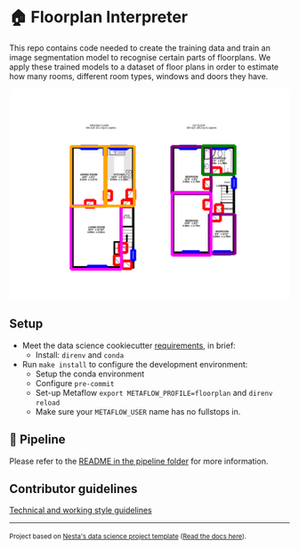 # :house: Floorplan Interpreter

This repo contains code needed to create the training data and train an image segmentation model to recognise certain parts of floorplans. We apply these trained models to a dataset of floor plans in order to estimate how many rooms, different room types, windows and doors they have.

<p align="center">
  <img src="outputs/figures/floorplan_prediction.png" />
</p>

## Setup

- Meet the data science cookiecutter [requirements](http://nestauk.github.io/ds-cookiecutter/quickstart), in brief:
  - Install: `direnv` and `conda`
- Run `make install` to configure the development environment:
  - Setup the conda environment
  - Configure `pre-commit`
  - Set-up Metaflow `export METAFLOW_PROFILE=floorplan` and `direnv reload`
  - Make sure your `METAFLOW_USER` name has no fullstops in.

## :file_folder: Pipeline

Please refer to the [README in the pipeline folder](asf_floorplan_interpreter/pipeline/README.md) for more information.

## Contributor guidelines

[Technical and working style guidelines](https://github.com/nestauk/ds-cookiecutter/blob/master/GUIDELINES.md)

---

<small><p>Project based on <a target="_blank" href="https://github.com/nestauk/ds-cookiecutter">Nesta's data science project template</a>
(<a href="http://nestauk.github.io/ds-cookiecutter">Read the docs here</a>).
</small>
